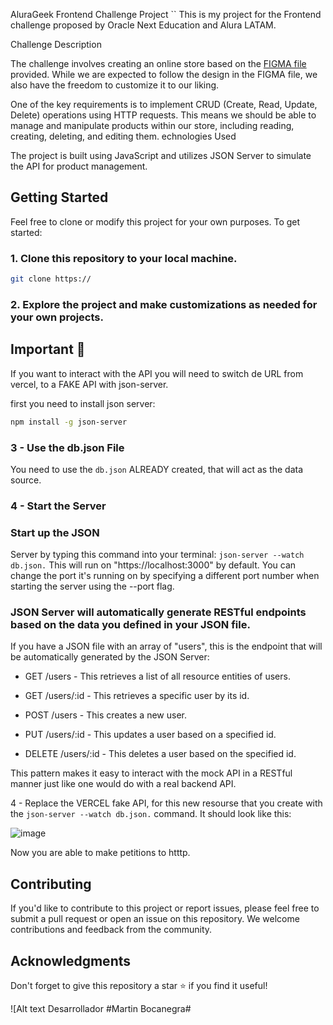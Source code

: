 AluraGeek Frontend Challenge Project
``
This is my project for the Frontend challenge proposed by Oracle Next Education and Alura LATAM.

Challenge Description

The challenge involves creating an online store based on the [FIGMA file](https://www.figma.com/file/AB8pEp5K7lo7xUYjQwdfYA/AluraGeek-(Copy)?type=design&node-id=0%3A1&mode=design&t=PGhF0WdsaFdfVfJV-1) provided. While we are expected to follow the design in the FIGMA file, we also have the freedom to customize it to our liking.

One of the key requirements is to implement CRUD (Create, Read, Update, Delete) operations using HTTP requests. This means we should be able to manage and manipulate products within our store, including reading, creating, deleting, and editing them.
echnologies Used

The project is built using JavaScript and utilizes JSON Server to simulate the API for product management.


## Getting Started

Feel free to clone or modify this project for your own purposes. To get started:

### 1. Clone this repository to your local machine.

   ```bash
   git clone https://
   ```

### 2. Explore the project and make customizations as needed for your own projects.

## Important 🦉

If you want to interact with the API you will need to switch de URL from vercel, to a FAKE API with json-server. 

first you need to install json server:

```bash
npm install -g json-server
```

### 3 - Use the db.json File
You need to use the ```db.json``` ALREADY created, that will act as the data source.  

### 4 - Start the Server

### Start up the JSON 

Server by typing this command into your terminal: ```json-server --watch db.json.``` This will run on "https://localhost:3000" by default. You can change the port it's running on by specifying a different port number when starting the server using the --port flag.

### JSON Server will automatically generate RESTful endpoints based on the data you defined in your JSON file.

If you have a JSON file with an array of "users", this is the endpoint that will be automatically generated by the JSON Server:

- GET  /users - This retrieves a list of all resource entities of users.

- GET /users/:id - This retrieves a specific user by its id.

- POST /users - This creates a new user.

- PUT /users/:id - This updates a user based on a specified id.

- DELETE /users/:id - This deletes a user based on the specified id.

This pattern makes it easy to interact with the mock API in a RESTful manner just like one would do with a real backend API.

4 - Replace the VERCEL fake API, for this new resourse that you create with the ```json-server --watch db.json.``` command. It should look like this:

![image](https://github.com/SofiDevO/alura-geek/assets/102200061/66f4c756-2b71-4ca2-840d-95ddc800aab6)

Now you are able to make petitions to htttp. 



## Contributing

If you'd like to contribute to this project or report issues, please feel free to submit a pull request or open an issue on this repository. We welcome contributions and feedback from the community.

## Acknowledgments

Don't forget to give this repository a star ⭐ if you find it useful!


![Alt text
Desarrollador #Martin Bocanegra#
